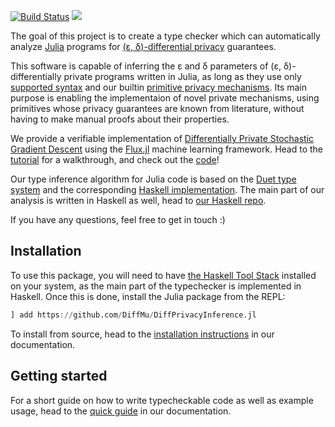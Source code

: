
[![Build Status](https://travis-ci.com/DiffMu/DiffPrivacyInference.jl.svg?branch=main)](https://travis-ci.com/DiffMu/DiffPrivacyInference.jl)
[![](https://img.shields.io/badge/docs-stable-blue.svg)](https://DiffMu.github.io/DiffPrivacyInference.jl/stable)

The goal of this project is to create a type checker which can automatically analyze [Julia](https://julialang.org/) programs for [(ε, δ)-differential privacy](https://en.wikipedia.org/wiki/Differential_privacy) guarantees.

This software is capable of inferring the ε and δ parameters of (ε, δ)-differentially private programs written in Julia, as long as they use only [supported syntax](https://diffmu.github.io/DiffPrivacyInference.jl/dev/full_reference/syntax/) and our builtin [primitive privacy mechanisms](https://diffmu.github.io/DiffPrivacyInference.jl/dev/tutorial/02_privacy_functions/). Its main purpose is enabling the implementaion of novel private mechanisms, using primitives whose privacy guarantees are known from literature, without having to make manual proofs about their properties.

We provide a verifiable implementation of [Differentially Private Stochastic Gradient Descent](https://arxiv.org/abs/1607.00133) using the [Flux.jl](https://github.com/FluxML/Flux.jl) machine learning framework. Head to the [tutorial](https://diffmu.github.io/DiffPrivacyInference.jl/dev/tutorial/03_flux_dp/) for a walkthrough, and check out the [code](https://github.com/DiffMu/DiffPrivacyInference.jl/tree/main/example/flux_dp)!

Our type inference algorithm for Julia code is based on the [Duet type system](https://arxiv.org/abs/1909.02481) and the corresponding [Haskell implementation](https://github.com/uvm-plaid/duet). The main part of our analysis is written in Haskell as well, head to [our Haskell repo](https://github.com/DiffMu/DiffPrivacyInferenceHs).

If you have any questions, feel free to get in touch :)

## Installation

To use this package, you will need to have [the Haskell Tool Stack](https://docs.haskellstack.org/en/stable/README/#how-to-install) installed on your system, as the main part of the typechecker is implemented in Haskell. Once this is done, install the Julia package from the REPL:
```julia
] add https://github.com/DiffMu/DiffPrivacyInference.jl
```

To install from source, head to the [installation instructions](https://diffmu.github.io/DiffPrivacyInference.jl/dev/getting_started/installation/) in our documentation.

## Getting started

For a short guide on how to write typecheckable code as well as example usage, head to the [quick guide](https://diffmu.github.io/DiffPrivacyInference.jl/dev/getting_started/quick_guide/) in our documentation.

